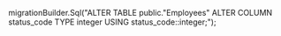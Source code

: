 
migrationBuilder.Sql("ALTER TABLE public.\"Employees\" ALTER COLUMN status_code TYPE integer USING status_code::integer;");

